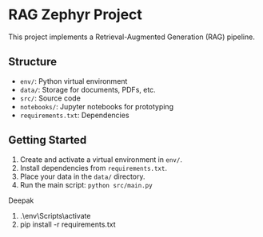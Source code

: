 # RAG Zephyr Project

This project implements a Retrieval-Augmented Generation (RAG) pipeline.

## Structure
- `env/`: Python virtual environment
- `data/`: Storage for documents, PDFs, etc.
- `src/`: Source code
- `notebooks/`: Jupyter notebooks for prototyping
- `requirements.txt`: Dependencies

## Getting Started
1. Create and activate a virtual environment in `env/`.
2. Install dependencies from `requirements.txt`.
3. Place your data in the `data/` directory.
4. Run the main script: `python src/main.py`


Deepak

1) .\env\Scripts\activate
2) pip install -r requirements.txt

